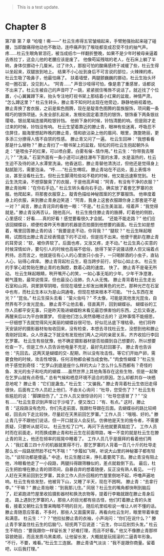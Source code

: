 > This is a test update.
# Chapter 8

第7章 第 7 章
“哈嚏！嘶——”
杜云生疼得五官皱缩起来，手臂勉强抬起来碰了碰腰，当即酸痛得他动也不敢动，连呼痛声到了喉咙都变成忍受不住的抽气声。
疼……杜云生眼角冒泪花，被当成纸巾一样翻折整晚，如果不是少年时被母亲逼着去练拉丁，这会儿他的老腰应该是废了。
他像苟延残喘的老人，在石床上躺了半晌，身体仅挪动十几厘米。过了许久，那股可怕的酸痛感终于减缓了些，杜云生得以坐起来，双腿放到地上。
结果不小心扯到身后不可言说的部位，火辣辣的疼。
杜云生吸了吸鼻子，他最怕痛了。
扶着墙壁，两腿颤巍巍的挪动，杜云生抬头环视一圈石室，没见到人。
“阿青……”
声音沙哑得可怕，像是患了重感冒，话都说不出来了。杜云生被自己的声音吓了一跳，紧紧抿住嘴唇不说话了。就近找了个位置，小心翼翼蹲下来，抬头专注地盯视书架上那结着小红果的盆栽，神情严肃。
“怎么蹲这里？”
杜云生转头，滕止青不知何时出现在他旁边，静静地俯视着他。
滕止青换了套衣服，之前是紫色图腾，现在是靛青色图腾的苗族服饰，项间戴一条精巧的银饰项链。头发全部扎起来，发根处固定着漂亮的银饰，银饰垂下两条银丝璎珞，银丝尾端连接两粒银铃铛。
他俯下身的时候，铃铛清脆的响。但是刚才走过来的时候，铃铛没有响。
杜云生望着靠近的滕止青，眼神有些迷离，呼吸忍不住屏住，脑海里想起昨晚的滕止青，情和欲沾染上他的眉间、眼里，旖旎艳丽，更多添三分撩得人情不自禁的性感。
滕止青又问了一遍。
杜云生回神：“我想看看那是什么植物？”
滕止青扫了一眼书架上的盆栽，轻松的将杜云生抱起朝外头走：“是喂虫子的红果，可以喷白雾。白雾有催-.情作用。”
杜云生：“你带我去哪儿？”
“洗澡。”
石室外面有一条小道可以通往瀑布下面的水潭，水是温热的，杜云生迫不及待的进入水潭里洗澡。他昏迷后，滕止青替他清洗过，但他还是觉得身上黏腻脏污，需要泡澡。
“呼……”杜云生喟叹。
滕止青站在不远处，面上表情冷淡，甚至没看杜云生。但杜云生脚滑险些站不稳的时候，他又能迅速察觉到。
杜云生洗完澡，不想穿酸臭了的衣服，于是他高声喊：“阿青，有没有干净的衣服？”
滕止青抬眸：“在你右手边。”
杜云生转头看向右手边，确实放了着套乞罗寨的衣服。他爬起来，将那套衣服穿上，靛青色描绘神秘图案的乞罗寨服饰。
他审度着身上的衣服，来到滕止青身边笑道：“阿青，我身上这套衣服跟你身上那套是不是一对？”
闻言，滕止青诧异的看他一眼：“不是。”
杜云生美滋滋，哑着声：“我觉得就是。”
滕止青没再否认，随他高兴。
杜云生挽住滕止青的胳膊，盯着他的侧脸，心里感叹：好看……真的好看！感觉要看很久才会腻。
“还能不能走路？”
他们应该回蝴蝶谷，顺便检查昨天布置的机器是否拍摄到他想要的画面。杜云生如是想着，嘴里回答滕止青的话：“我要是走不动，你背我？”
“腿软？”
杜云生眯起眼睛，试图找出滕止青正经表情底下的不正经，但是找不出来。他便干脆趴在滕止青的耳旁说：“软，被你弄软了。后面也疼，又涨又疼，走不动。”
杜云生真心实意的时候深情如许，要勾引人的时候也高端不低俗，放得下架子说骚话撩人但又端着点矜持。总而言之，他就是往有心人的心里放只小虫子，一只喝醉酒的小虫子，直钻人心，钻得心痒痒。
滕止青背起杜云生，稳当跨步前行，好似心如止水。
杜云生的手掌心趁势贴在滕止青的右胸腔，数着心跳的速度。
快了。
滕止青不是毫无所动。
杜云生眯起眼睛，咧开嘴开心的笑，一如心事无垢的少年。少年干净澄澈，朝气蓬勃，最常说情深，但也最没心没肺，负人从无愧。
滕止青背着杜云生走出石室和山洞，洞里狭窄阴暗，但现在墙壁上却发出微黄色的光芒。那种光芒在石室中也有，而杜云生本以为是山洞通电，但现在想来根本不可能。
“什么东西在发光？”
“昆虫。”
杜云生探头去看：“萤火虫吗？”
不太像，可能是其他发光昆虫，自然界有不少发光昆虫。
滕止青不让他去看，径直离开，回到蝴蝶谷。
蝴蝶谷的工作人员都平安无事，只是昨天吸进蝴蝶粉末看见最恐惧害怕的东西，之后又昏迷，再醒来后以为平白做噩梦。
但是他们怎么突然昏睡过去的？
这种事情不能细思，一仔细想下去就觉得风光美丽的蝴蝶谷很可怕，好似花丛底下埋枯骨。
他们将昨天安装好的摄影器材匆匆收回来，没有检查，本想去寻找杜云生，没想到他和滕止青刚好回来。众人欣喜之下就没有发现他们两人之间的亲密关系，齐齐收拾行李回乞罗寨。
杜云生有些犹豫，他不确定摄影器材是否拍摄到自己想要的，所以想要检查一下。但是工作人员告诉他电量不充足，最好先赶回寨子。
滕止青也告诉他：“先回去。这两天是蝴蝶的交-.配期，所以没有攻击性。等它们开始产卵，需要食物的时候，攻击性增强，任何活物都会被当成食物。”
“肉食性蝴蝶？”杜云生终于感觉到奇怪：“乞罗山到底是座什么样的大山？怎么什么东西都有？奇怪的鱼、发光的虫子和吃肉的蝴蝶……虽然世界上其他角落存在这些生物，但是一起聚在乞罗山就有点奇怪。”
总有气候和栖息环境不适合的原因，怎么却都共存一块栖息地呢？
滕止青：“它们是蛊虫。”
杜云生：“又骗我。”
滕止青背着杜云生依旧走得很快，后面有工作人员赶上他们，不由关心询问：“杜导，您受伤了？”
杜云生有些尴尬的说：“脚踝扭伤了。”
工作人员又很惊讶的问：“杜导您感冒了？”
“没有……”杜云生意识到声带过于沙哑了，便又改口：“有、有点。”
这时，滕止青：“这段路没有危险，你们先走前面，我跟杜导跟在后面。去蝴蝶谷的路比较崎岖，回去向下走比较快，尽量赶在天黑前回乞罗寨。”
工作人员：“哦哦、好的。”
滕止青几乎不跟他们说话，但一开口就没人会反抗。仿佛他是天生的施令者，不需要质疑，只要听从就可以。
杜云生松了口气，再问下去他就要真尴尬了。
工作人员时而在前面走，时而换成滕止青和杜云生在前面带路，唯一不变的就是杜云生在滕止青的背上，他还在频率的摇晃中睡着了。
工作人员几乎是膜拜的看着他们两人：“我扛着三四十斤的机器就累得不行，那乞罗寨的人背着一百几十斤的杜导走那么长一段路居然脸不红气不喘！”
“步履如飞啊，听说大山里的神秘寨子都有轻功。”
“谈轻功都是傻逼。”
中途，杜云生醒过来，挣扎着要爬下去。滕止青没有阻止他，冷眼看他走了一小段路，两腿抖得跟筛糠似的，差点就栽倒下去。
最后，杜云生把脸埋在滕止青的颈项间，自暴自弃的想着随便，反正没有熟人看见。
一行人赶在天黑前回到乞罗寨，其余工作人员扑回租的竹屋里倒地不起，呼噜声遍地响。杜云生有些发愁，他被背下山，又睡了半天，现在不困啊。
滕止青：“去拿行李。”
“干嘛？”
滕止青抬眼：“到我那儿住。”
同居？杜云生的嘴角都快咧到脑后了，赶紧跑进竹屋里收拾摄影器材和换洗衣物等，提着行李箱就跟在滕止青身后走。
路上遇到乞罗寨的人，那些人的目光都有些古怪，他们盯着滕止青的头发看，接着又朝杜云生瞥来晦暗不明的目光，随后叽里呱啦说一堆让人听不懂的话。
滕止青随意应答着，不多时，那些人又面露笑容，再看向杜云生时，眼里带着审度和满意。
杜云生：“？？”他拉扯滕止青的衣袖，小声询问：“你们在说什么？”
滕止青手掌盖住杜云生的后脑勺，轻抚两下后说道：“云生，你以后别剪头发。”
杜云生不明白：“要我跟你一样留长发？好难打理，而且不好看。”
他又不像滕止青那样容貌艳丽，而且发质乌黑柔顺。让他留长发，大概就是玩摇滚的二逼青年形象。
“不行，不要，难看。”杜云生三连据。
滕止青语气淡淡：“我不是跟你商量。留着吧，以后我打理。”